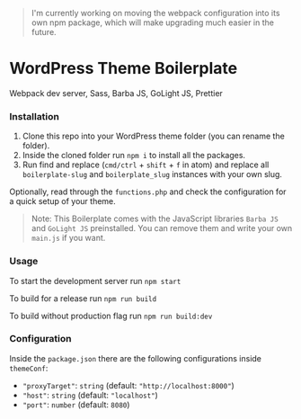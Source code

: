 > I'm currently working on moving the webpack configuration into its own npm package, which will make upgrading much easier in the future.

# WordPress Theme Boilerplate

Webpack dev server, Sass, Barba JS, GoLight JS, Prettier

### Installation

1. Clone this repo into your WordPress theme folder (you can rename the folder).
2. Inside the cloned folder run `npm i` to install all the packages.
3. Run find and replace (`cmd/ctrl` + `shift` + `f` in atom) and replace all `boilerplate-slug` and `boilerplate_slug` instances with your own slug.

Optionally, read through the `functions.php` and check the configuration for a quick setup of your theme.

> Note: This Boilerplate comes with the JavaScript libraries `Barba JS` and `GoLight JS` preinstalled. You can remove them and write your own `main.js` if you want.

### Usage

To start the development server run `npm start`

To build for a release run `npm run build`

To build without production flag run `npm run build:dev`

### Configuration

Inside the `package.json` there are the following configurations inside `themeConf`:

- `"proxyTarget"`: `string` (default: `"http://localhost:8000"`)
- `"host"`: `string` (default: `"localhost"`)
- `"port"`: `number` (default: `8080`)
